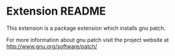 # Extension README

This extension is a package extension which installs gnu patch.

For more information about gnu patch visit the project website at
http://www.gnu.org/software/patch/

